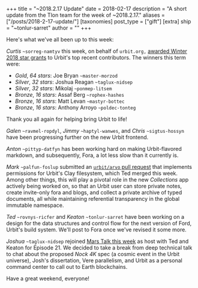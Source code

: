 +++
title = "~2018.2.17 Update"
date = 2018-02-17
description = "A short update from the Tlon team for the week of ~2018.2.17."
aliases = ["/posts/2018-2-17-update/"]
[taxonomies]
post_type = ["gift"]
[extra]
ship = "~tonlur-sarret"
author = ""
+++

Here's what we've all been up to this week:

*Curtis* `~sorreg-namtyv` this week, on behalf of `urbit.org,` [awarded Winter 2018 star grants](https://fora.urbit.org/posts/~2018.2.13..20.22.22..bddb~) to Urbit's top recent contributors. The winners this term were:

- *Gold*, _64 stars_: Joe Bryan `~master-morzod`
- *Silver*, _32 stars_: Joshua Reagan `~taglux-nidsep`
- *Silver*, _32 stars_: Mikolaj `~ponmep-litsem`
- *Bronze*, _16 stars_: Assaf Berg `~rophex-hashes`
- *Bronze*, _16 stars_: Matt Levan `~mastyr-bottec`
- *Bronze*, _16 stars_: Anthony Arroyo `~poldec-tonteg`

Thank you all again for helping bring Urbit to life!

*Galen* `~ravmel-ropdyl`, *Jimmy* `~haptyl-wanwes`, and *Chris* `~sigtus-hossyn` have been progressing further on the new Urbit frontend.

*Anton* `~pittyp-datfyn` has been working hard on making Urbit-flavored markdown, and subsequently, Fora, a lot less slow than it currently is.

*Mark* `~palfun-foslup` submitted an [`urbit/arvo` pull request](https://github.com/urbit/arvo/pull/610) that implements permissions for Urbit's Clay filesystem, which Ted merged this week. Among other things, this will play a pivotal role in the new _Collections_ app actively being worked on, so that an Urbit user can store private notes, create invite-only fora and blogs, and collect a private archive of typed documents, all while maintaining referential transparency in the global immutable namespace.

*Ted* `~rovnys-ricfer` and *Keaton* `~tonlur-sarret` have been working on a design for the data structures and control flow for the next version of Ford, Urbit's build system. We'll post to Fora once we've revised it some more.

*Joshua* `~taglux-nidsep` rejoined [Mars Talk this week](https://www.youtube.com/watch?v=--hvpMqIeSA) as host with Ted and Keaton for Episode 21. We decided to take a break from deep technical talk to chat about the proposed _Nock 4K_ spec (a cosmic event in the Urbit universe), Josh's dissertation, Vere parallelism, and Urbit as a personal command center to call out to Earth blockchains.

Have a great weekend, everyone!
